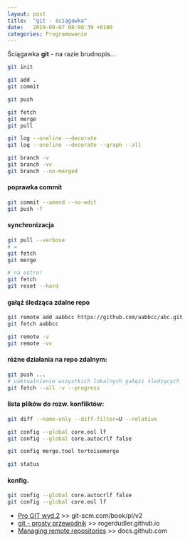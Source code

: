 ```yaml
---
layout: post
title:  "git - ściągawka"
date:   2019-09-07 08:08:39 +0100
categories: Programowanie
---
```


Ściągawka **git** - na razie brudnopis... 

````bash
git init

git add .
git commit

git push

git fetch
git merge
git pull

git log --oneline --decorate
git log --oneline --decorate --graph --all

git branch -v
git branch -vv
git branch --no-merged
````


#### poprawka commit
````bash
git commit --amend --no-edit
git push -f
````

#### synchronizacja
````bash
git pull --verbose
# =
git fetch
git merge

# na ostro!
git fetch
git reset --hard
````


#### gałąź śledząca zdalne repo
````bash
git remote add aabbcc https://github.com/aabbcc/abc.git
git fetch aabbcc

git remote -v
git remote -vv
````

#### różne działania na repo zdalnym:
````bash
git push ...
# uaktualnienie wszystkich lokalnych gałęzi śledzących
git fetch --all -v --progress
````

#### lista plików do rozw. konfliktów:
````bash
git diff --name-only --diff-filter=U --relative

git config --global core.eol lf
git config --global core.autocrlf false

git config merge.tool tortoisemerge

git status
````
#### konfig.
````bash
git config --global core.autocrlf false
git config --global core.eol lf
````

* [Pro GIT wyd.2](https://git-scm.com/book/pl/v2) >> git-scm.com/book/pl/v2
* [git - prosty przewodnik](http://rogerdudler.github.io/git-guide/index.pl.html) >>  rogerdudler.github.io
* [Managing remote repositories](https://docs.github.com/en/get-started/getting-started-with-git/managing-remote-repositories?utm_source=pocket_mylist) >> docs.github.com
